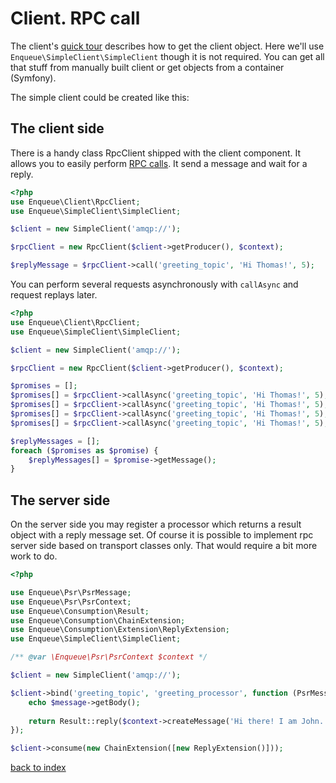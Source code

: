 # Client. RPC call

The client's [quick tour](quick_tour.md) describes how to get the client object. 
Here we'll use `Enqueue\SimpleClient\SimpleClient` though it is not required.
You can get all that stuff from manually built client or get objects from a container (Symfony).

The simple client could be created like this:

## The client side

There is a handy class RpcClient shipped with the client component. 
It allows you to easily perform [RPC calls](https://en.wikipedia.org/wiki/Remote_procedure_call).
It send a message and wait for a reply.
 
```php
<?php
use Enqueue\Client\RpcClient;
use Enqueue\SimpleClient\SimpleClient;

$client = new SimpleClient('amqp://');

$rpcClient = new RpcClient($client->getProducer(), $context);

$replyMessage = $rpcClient->call('greeting_topic', 'Hi Thomas!', 5);
```

You can perform several requests asynchronously with `callAsync` and request replays later.
 
```php
<?php
use Enqueue\Client\RpcClient;
use Enqueue\SimpleClient\SimpleClient;

$client = new SimpleClient('amqp://');

$rpcClient = new RpcClient($client->getProducer(), $context);

$promises = [];
$promises[] = $rpcClient->callAsync('greeting_topic', 'Hi Thomas!', 5);
$promises[] = $rpcClient->callAsync('greeting_topic', 'Hi Thomas!', 5);
$promises[] = $rpcClient->callAsync('greeting_topic', 'Hi Thomas!', 5);
$promises[] = $rpcClient->callAsync('greeting_topic', 'Hi Thomas!', 5);

$replyMessages = [];
foreach ($promises as $promise) {
    $replyMessages[] = $promise->getMessage();
}
```

## The server side

On the server side you may register a processor which returns a result object with a reply message set.
Of course it is possible to implement rpc server side based on transport classes only. That would require a bit more work to do. 

```php
<?php

use Enqueue\Psr\PsrMessage;
use Enqueue\Psr\PsrContext;
use Enqueue\Consumption\Result;
use Enqueue\Consumption\ChainExtension;
use Enqueue\Consumption\Extension\ReplyExtension;
use Enqueue\SimpleClient\SimpleClient;

/** @var \Enqueue\Psr\PsrContext $context */

$client = new SimpleClient('amqp://');

$client->bind('greeting_topic', 'greeting_processor', function (PsrMessage $message, PsrContext $context) use (&$requestMessage) {
    echo $message->getBody();
    
    return Result::reply($context->createMessage('Hi there! I am John.'));
});

$client->consume(new ChainExtension([new ReplyExtension()]));
```

[back to index](../index.md)
